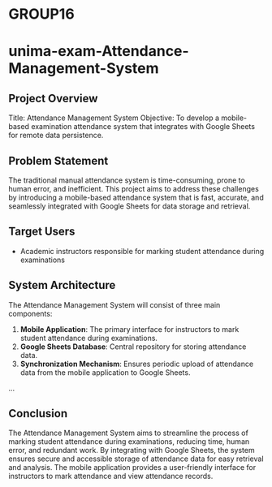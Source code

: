 # GROUP16

# unima-exam-Attendance-Management-System

## Project Overview

Title: Attendance Management System
Objective: To develop a mobile-based examination attendance system that integrates with Google Sheets for remote data persistence.

## Problem Statement

The traditional manual attendance system is time-consuming, prone to human error, and inefficient. This project aims to address these challenges by introducing a mobile-based attendance system that is fast, accurate, and seamlessly integrated with Google Sheets for data storage and retrieval.

## Target Users

- Academic instructors responsible for marking student attendance during examinations

## System Architecture

The Attendance Management System will consist of three main components:
1. **Mobile Application**: The primary interface for instructors to mark student attendance during examinations.
2. **Google Sheets Database**: Central repository for storing attendance data.
3. **Synchronization Mechanism**: Ensures periodic upload of attendance data from the mobile application to Google Sheets.

...

## Conclusion

The Attendance Management System aims to streamline the process of marking student attendance during examinations, reducing time, human error, and redundant work. By integrating with Google Sheets, the system ensures secure and accessible storage of attendance data for easy retrieval and analysis. The mobile application provides a user-friendly interface for instructors to mark attendance and view attendance records.
